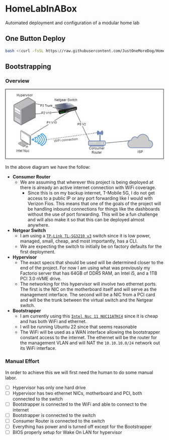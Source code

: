 # HomeLabInABox

Automated deployment and configuration of a modular home lab

## One Button Deploy

```bash
bash <(curl -fsSL https://raw.githubusercontent.com/JustOneMoreDog/HomeLabInABox/HIAB-Python-Design/homelab_in_a_box.sh)
```

## Bootstrapping

### Overview

![Bootstrapping Diagram](images/bootstrapping_diagram.png)

In the above diagram we have the follow:

  * **Consumer Router**
    * We are assuming that wherever this project is being deployed at there is already an active internet connection with WiFi coverage. 
      * Since this is on my backup internet, T-Mobile 5G, I do not get access to a public IP or any port forwarding like I would with Verizon Fios. This means that one of the goals of the project will be handling inbound connections for things like the dashboards without the use of port forwarding. This will be a fun challenge and will also make it so that this can be deployed almost anywhere.
  * **Netgear Switch**
    * I am using a [`TP-Link TL-SG3210 v3`](https://www.amazon.com/gp/product/B092C1VM7T/) switch since it is low power, managed, small, cheap, and most importantly, has a CLI. 
    * We are expecting the switch to initially be on factory defaults for the first deployment. 
  * **Hypervisor**
    * The exact specs that should be used will be determined closer to the end of the project. For now I am using what was previously my Factorio server that has 64GB of DDR5 RAM, an Intel i5, and a 1TB PCI 3.0 nVME drive.
    * The networking for this hypervisor will involve two ethernet ports. The first is the NIC on the motherboard itself and will serve as the management interface. The second will be a NIC from a PCI card and will be the trunk between the virtual switch and the Netgear switch. 
  * **Bootstrapper**
    * I am currently using this [`Intel Nuc 11 NUC11ATKC4`](https://www.amazon.com/dp/B0BWMRJWGL) since it is cheap and has both WiFi and ethernet. 
    * I will be running Ubuntu 22 since that seems reasonable
    * The WiFi will be used as a WAN interface allowing the bootstrapper constant access to the internet. The ethernet will be the router for the management VLAN and will NAT the `10.10.10.0/24` network out its WiFi interface.

### Manual Effort 

In order to achieve this we will first need the human to do some manual labor.

  * [ ] Hypervisor has only one hard drive
  * [ ] Hypervisor has two ethernet NICs, motherboard and PCI, both connected to the switch
  * [ ] Bootstrapper is connected to the WiFi and able to connect to the internet
  * [ ] Bootstrapper is connected to the switch
  * [ ] Consumer Router is connected to the switch
  * [ ] Everything has power and is turned off except for the Bootstrapper
  * [ ] BIOS properly setup for Wake On LAN for hypervisor 
